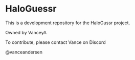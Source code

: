 # HaloGuessr

This is a development repository for the HaloGussr project.

Owned by VanceyA

To contribute, please contact Vance on Discord

@vanceandersen